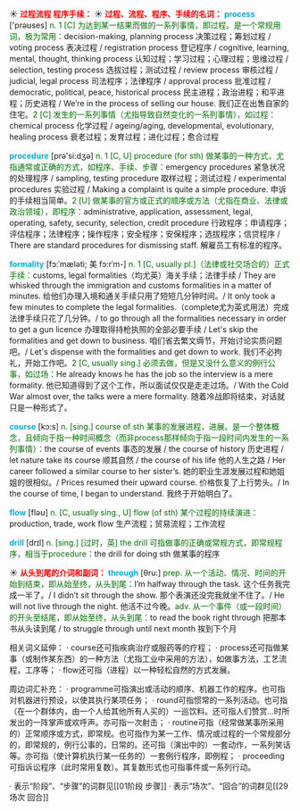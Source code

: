 ☀ <font color="red">**过程流程 程序手续：**</font>
☀ <font color="red">**过程、流程、程序、手续的名词：**</font>
<font color="sky blue">**process**</font> ['prəʊses] 
<font color="rgb(227, 108, 9)">n. 1 [C] 为达到某一结果而做的一系列事情，即过程。是一个常规用词，极为常用：</font>decision-making, planning process 决策过程；筹划过程 / voting process 表决过程 / registration process 登记程序 / cognitive, learning, mental, thought, thinking process 认知过程；学习过程；心理过程；思维过程 / selection, testing process 选拔过程；测试过程 / review process 审核过程 / judicial, legal process 司法程序；法律程序 / approval process 批准过程 / democratic, political, peace, historical process 民主进程；政治进程；和平进程；历史进程 / We’re in the process of selling our house. 我们正在出售自家的住宅。<font color="rgb(227, 108, 9)">2 [C] 发生的一系列事情（尤指导致自然变化的一系列事情），如过程：</font>chemical process 化学过程 / ageing/aging, developmental, evolutionary, healing process 衰老过程；发育过程；进化过程；愈合过程

<font color="sky blue">**procedure**</font> [prə'si:dӡə] 
<font color="rgb(227, 108, 9)">n. 1 [C, U] procedure (for sth) 做某事的一种方式，尤指通常或正确的方式，如程序、手续、步骤：</font>emergency procedures 紧急状况的处理程序 / sampling, testing procedure 取样过程；测试过程 / experimental procedures 实验过程 / Making a complaint is quite a simple procedure. 申诉的手续相当简单。<font color="rgb(227, 108, 9)">2 [U] 做某事的官方或正式的顺序或方法（尤指在商业、法律或政治领域），即程序：</font>administrative, application, assessment, legal, operating, safety, security, selection, credit procedure 行政程序；申请程序；评估程序；法律程序；操作程序；安全程序；安保程序；选拔程序；信贷程序 / There are standard procedures for dismissing staff. 解雇员工有标准的程序。
           
<font color="sky blue">**formality**</font> [fɔ:ˈmæləti; 美 fɔ:rˈm-]
<font color="rgb(227, 108, 9)">n. 1 [C, usually pl.]（法律或社交场合的）正式手续：</font>customs, legal formalities（均尤英）海关手续；法律手续 / They are whisked through the immigration and customs formalities in a matter of minutes. 给他们办理入境和通关手续只用了短短几分钟时间。/ It only took a few minutes to complete the legal formalities.（complete尤为英式用法）完成法律手续只花了几分钟。/ to go through all the formalities necessary in order to get a gun licence 办理取得持枪执照的全部必要手续 / Let's skip the formalities and get down to business. 咱们省去繁文缛节，开始讨论实质问题吧。/ Let's dispense with the formalities and get down to work. 我们不必拘礼，开始工作吧。<font color="rgb(227, 108, 9)">2 [C, usually sing.] 必须去做，但是又没什么意义的例行公事，如过场：</font>He already knows he has the job so the interview is a mere formality. 他已知道得到了这个工作，所以面试仅仅是走走过场。/ With the Cold War almost over, the talks were a mere formality. 随着冷战即将结束，对话就只是一种形式了。

<font color="sky blue">**course**</font> [kɔ:s] 
<font color="rgb(227, 108, 9)">n. [sing.] course of sth 某事的发展进程，进展。是一个整体概念，且倾向于指一种时间概念（而非process那样倾向于指一段时间内发生的一系列事情）：</font>the course of events 事态的发展 / the course of history 历史进程 / let nature take its course 顺其自然 / the course of his life 他的人生之路 / Her career followed a similar course to her sister’s. 她的职业生涯发展过程和她姐姐的很相似。/ Prices resumed their upward course. 价格恢复了上行势头。/ In the course of time, I began to understand. 我终于开始明白了。

<font color="sky blue">**flow**</font> [fləʊ] 
<font color="rgb(227, 108, 9)">n. [C, usually sing., U] flow (of sth) 某个过程的持续演进：</font>production, trade, work flow 生产流程；贸易流程；工作流程

<font color="sky blue">**drill**</font> [drɪl] 
<font color="rgb(227, 108, 9)">n. [sing.] [过时，英] the drill 可指做事的正确或常规方式，即常规程序，相当于procedure：</font>the drill for doing sth 做某事的程序

☀ <font color="red">**从头到尾的介词和副词：**</font>
<font color="sky blue">**through**</font> [θru:] 
<font color="rgb(227, 108, 9)">prep. 从一个活动、情况、时间的开始到结束，即从始至终，从头到尾：</font>I’m halfway through the task. 这个任务我完成一半了。/ I didn’t sit through the show. 那个表演还没完我就坐不住了。/ He will not live through the night. 他活不过今晚。<font color="rgb(227, 108, 9)">adv. 从一个事件（或一段时间）的开头至结尾，即从始至终，从头到尾：</font>to read the book right through 把那本书从头读到尾 / to struggle through until next month 挨到下个月

相关词义延伸：
· course还可指疾病治疗或服药等的疗程；
· process还可指做某事（或制作某东西）的一种方法（尤指工业中采用的方法），如做事方法，工艺流程，工序等；
· flow还可指（进程）以一种轻松自然的方式发展。

周边词汇补充：
· programme可指演出或活动的顺序、机器工作的程序。也可指对机器进行预设，以使其执行某项任务；
· round可指惯常的一系列活动。也可指（在一个群体内，由一个人给其他所有人买的）一巡饮料。还可指人们赞赏…时所发出的一阵掌声或欢呼声。亦可指一次射击；
· routine可指（经常做某事所采用的）正常顺序或方式，即常规。也可指作为某一工作、情况或过程的一个常规部分的，即常规的，例行公事的，日常的。还可指（演出中的）一套动作，一系列笑话等。亦可指（使计算机执行某一任务的）一套例行程序，即例程；
· proceeding可指诉讼程序（此时常用复数）。其复数形式也可指事件或一系列行动。

· 表示“阶段”、“步骤”的词群见[[01阶段 步骤]]
· 表示“场次”、“回合”的词群见[[29场次 回合]]